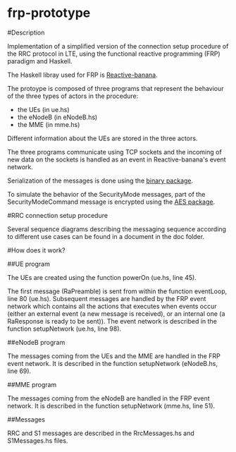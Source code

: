 frp-prototype
=============

#Description

Implementation of a simplified version of the connection setup procedure of the RRC protocol in LTE, using the functional reactive programming (FRP) paradigm and Haskell.

The Haskell libray used for FRP is [Reactive-banana](http://www.haskell.org/haskellwiki/Reactive-banana).

The protoype is composed of three programs that represent the behaviour of the three types of actors in the procedure:

- the UEs (in ue.hs)
- the eNodeB (in eNodeB.hs)
- the MME (in mme.hs)

Different information about the UEs are stored in the three actors.

The three programs communicate using TCP sockets and the incoming of new data on the sockets is handled as an event in Reactive-banana's event network.

Serialization of the messages is done using the [binary package](http://hackage.haskell.org/package/binary).

To simulate the behavior of the SecurityMode messages, part of the SecurityModeCommand message is encrypted using the [AES package](http://hackage.haskell.org/package/AES).

#RRC connection setup procedure

Several sequence diagrams describing the messaging sequence according to different use cases can be found in a document in the doc folder.

#How does it work?

##UE program

The UEs are created using the function powerOn (ue.hs, line 45).

The first message (RaPreamble) is sent from within the function eventLoop, line 80 (ue.hs).
Subsequent messages are handled by the FRP event network which contains all the actions that executes when events occur (either an external event (a new message is received), or an internal one (a RaResponse is ready to be sent)). The event network is  described in the function setupNetwork (ue.hs, line 98).

##eNodeB program

The messages coming from the UEs and the MME are handled in the FRP event network. It is described in the function setupNetwork (eNodeB.hs, line 69).

##MME program

The messages coming from the eNodeB are handled in the FRP event network. It is described in the function setupNetwork (mme.hs, line 51).

##Messages

RRC and S1 messages are described in the RrcMessages.hs and S1Messages.hs files.
